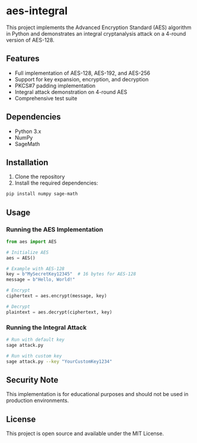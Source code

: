 # aes-integral
This project implements the Advanced Encryption Standard (AES) algorithm in Python and demonstrates an integral cryptanalysis attack on a 4-round version of AES-128. 

## Features

- Full implementation of AES-128, AES-192, and AES-256
- Support for key expansion, encryption, and decryption
- PKCS#7 padding implementation
- Integral attack demonstration on 4-round AES
- Comprehensive test suite

## Dependencies

- Python 3.x
- NumPy
- SageMath

## Installation

1. Clone the repository
2. Install the required dependencies:
```bash
pip install numpy sage-math
```

## Usage
### Running the AES Implementation
```python
from aes import AES

# Initialize AES
aes = AES()

# Example with AES-128
key = b"MySecretKey12345"  # 16 bytes for AES-128
message = b"Hello, World!"

# Encrypt
ciphertext = aes.encrypt(message, key)

# Decrypt
plaintext = aes.decrypt(ciphertext, key)
```

### Running the Integral Attack
```bash
# Run with default key
sage attack.py

# Run with custom key
sage attack.py --key "YourCustomKey1234"
```
## Security Note
This implementation is for educational purposes and should not be used in production environments.

## License
This project is open source and available under the MIT License.

